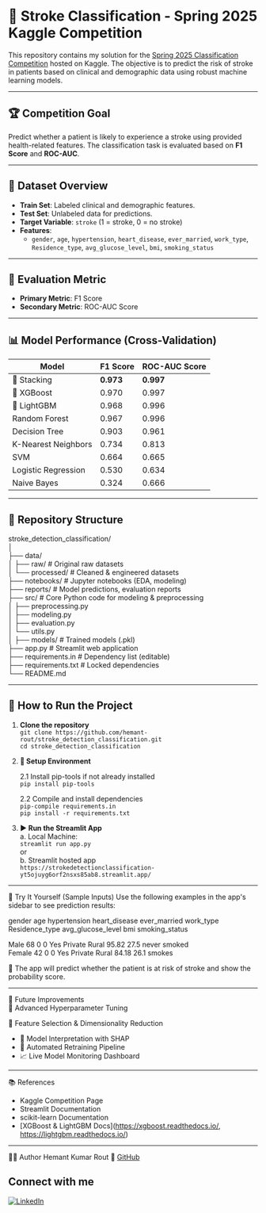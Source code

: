 # 🧠 Stroke Classification - Spring 2025 Kaggle Competition

This repository contains my solution for the [Spring 2025 Classification Competition](https://www.kaggle.com/competitions/spring-2025-classification-competition) hosted on Kaggle. The objective is to predict the risk of stroke in patients based on clinical and demographic data using robust machine learning models.

---

## 🏆 Competition Goal

Predict whether a patient is likely to experience a stroke using provided health-related features. The classification task is evaluated based on **F1 Score** and **ROC-AUC**.

---

## 📁 Dataset Overview

- **Train Set**: Labeled clinical and demographic features.
- **Test Set**: Unlabeled data for predictions.
- **Target Variable**: `stroke` (1 = stroke, 0 = no stroke)
- **Features**: 
  - `gender`, `age`, `hypertension`, `heart_disease`, `ever_married`, `work_type`,  
    `Residence_type`, `avg_glucose_level`, `bmi`, `smoking_status`

---

## 🧪 Evaluation Metric

- **Primary Metric**: F1 Score
- **Secondary Metric**: ROC-AUC Score

---

## 📊 Model Performance (Cross-Validation)

| Model                | F1 Score | ROC-AUC Score |
|----------------------|----------|----------------|
| 🥇 Stacking          | **0.973** | **0.997**       |
| 🥈 XGBoost           | 0.970     | 0.997          |
| 🥉 LightGBM          | 0.968     | 0.996          |
| Random Forest        | 0.967     | 0.996          |
| Decision Tree        | 0.903     | 0.961          |
| K-Nearest Neighbors  | 0.734     | 0.813          |
| SVM                  | 0.664     | 0.665          |
| Logistic Regression  | 0.530     | 0.634          |
| Naive Bayes          | 0.324     | 0.666          |

---

## 📂 Repository Structure

stroke_detection_classification/  
│  
├── data/      
│   ├── raw/          # Original raw datasets   
│   └── processed/    # Cleaned & engineered datasets    
├── notebooks/        # Jupyter notebooks (EDA, modeling)         
├── reports/          # Model predictions, evaluation reports  
├── src/              # Core Python code for modeling & preprocessing      
│   ├── preprocessing.py   
│   ├── modeling.py  
│   ├── evaluation.py   
│   └── utils.py  
│
├── models/           # Trained models (.pkl)   
├── app.py            # Streamlit web application  
├── requirements.in   # Dependency list (editable)  
├── requirements.txt  # Locked dependencies        
└── README.md  

---

## 🚀 How to Run the Project

1. **Clone the repository**   
   ```git clone https://github.com/hemant-rout/stroke_detection_classification.git```  
   ```cd stroke_detection_classification```

2. **🔧 Setup Environment**

   2.1 Install pip-tools if not already installed  
      ```pip install pip-tools```
                     
   2.2 Compile and install dependencies   
      ```pip-compile requirements.in```   
      ```pip install -r requirements.txt```

3. **▶️ Run the Streamlit App**   
   a. Local Machine:    
      ```streamlit run app.py```    
         or    
   b. Streamlit hosted app    
      ```https://strokedetectionclassification-yt5ojuyg6orf2nsxs85ab8.streamlit.app/```
      
---
🧪 Try It Yourself (Sample Inputs)
Use the following examples in the app's sidebar to see prediction results:      

gender	age	hypertension	heart_disease	ever_married	work_type	Residence_type	avg_glucose_level	bmi	smoking_status    

Male	68	0	0	Yes	Private	Rural	95.82	27.5	never smoked      
Female	42	0	0	Yes	Private	Rural	84.18	26.1	smokes


🧠 The app will predict whether the patient is at risk of stroke and show the probability score.

---
📌 Future Improvements  
🔧 Advanced Hyperparameter Tuning

🧬 Feature Selection & Dimensionality Reduction
   * 🧠 Model Interpretation with SHAP
   * 🔁 Automated Retraining Pipeline
   * 📈 Live Model Monitoring Dashboard         

---
📚 References
   * Kaggle Competition Page
   * Streamlit Documentation
   * scikit-learn Documentation
   * [XGBoost & LightGBM Docs](https://xgboost.readthedocs.io/, https://lightgbm.readthedocs.io/)
---

🧑‍💻 Author
Hemant Kumar Rout
🔗 [GitHub](https://github.com/hemant-rout)

## Connect with me 
[![LinkedIn](https://img.shields.io/badge/LinkedIn-Connect-blue?logo=linkedin)](https://www.linkedin.com/in/hemant-kumar-rout/)


